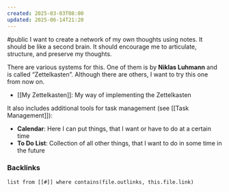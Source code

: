 ```yaml
---
created: 2025-03-03T08:00
updated: 2025-06-14T21:20
---
```

#public
I want to create a network of my own thoughts using notes. It should be like a second brain. It should encourage me to articulate, structure, and preserve my thoughts.  

There are various systems for this. One of them is by **Niklas Luhmann** and is called “Zettelkasten”. Although there are others, I want to try this one from now on.

- [[My Zettelkasten]]: My way of implementing the Zettelkasten

It also includes additional tools for task management (see [[Task Management]]):
- **Calendar**: Here I can put things, that I want or have to do at a certain time
- **To Do List**: Collection of all other things, that I want to do in some time in the future


### Backlinks
```dataview 
list from [[#]] where contains(file.outlinks, this.file.link)
```


